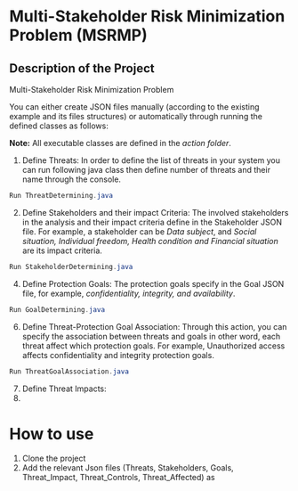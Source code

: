 # Multi-Stakeholder Risk Minimization Problem (MSRMP)

## Description of the Project
Multi-Stakeholder Risk Minimization Problem

You can either create JSON files manually (according to the existing example and its files structures) or automatically through running the defined classes as follows:

**Note:** All executable classes are defined in the *action folder*.

1. Define Threats: In order to define the list of threats in your system you can run following java class then define number of threats and their name through the console. 

```Java
Run ThreatDetermining.java 
```
2. Define Stakeholders and their impact Criteria: The involved stakeholders in the analysis and their impact criteria define in the Stakeholder JSON file. For example, a stakeholder can be *Data subject*, and *Social situation, Individual freedom, Health condition and Financial situation* are its impact criteria.
```Java
Run StakeholderDetermining.java 
```
4. Define Protection Goals: The protection goals specify in the Goal JSON file, for example, *confidentiality, integrity, and availability*.
```Java
Run GoalDetermining.java 
```
6. Define Threat-Protection Goal Association: Through this action, you can specify the association between threats and goals in other word, each threat affect which protection goals. For example, Unauthorized access affects confidentiality and integrity protection goals.
```Java
Run ThreatGoalAssociation.java 
```
7. Define Threat Impacts: 
8. 
# How to use
1. Clone the project
2. Add the relevant Json files (Threats, Stakeholders, Goals, Threat_Impact, Threat_Controls, Threat_Affected) as 
